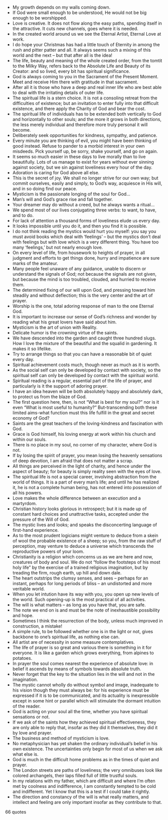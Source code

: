  - My growth depends on my walls coming down.
 - If God were small enough to be understood, He would not be big enough to be worshipped.
 - Love is creative. It does not flow along the easy paths, spending itself in the attractive. It cuts new channels, goes where it is needed.
 - In the created world around us we see the Eternal Artist, Eternal Love at work.
 - I do hope your Christmas has had a little touch of Eternity in among the rush and pitter patter and all. It always seems such a mixing of this world and the next – but that after all is the idea!
 - The life, beauty and meaning of the whole created order, from the tomtit to the Milky Way, refers back to the Absolute Life and Beauty of its Creator: and so lived, every bit has spiritual significance.
 - God is always coming to you in the Sacrament of the Present Moment. Meet and receive Him there with gratitude in that sacrament.
 - After all it is those who have a deep and real inner life who are best able to deal with the irritating details of outer life.
 - The spiritual life is a stern choice. It is not a consoling retreat from the difficulties of existence; but an invitation to enter fully into that difficult existence, and there apply the Charity of God and bear the cost.
 - The spiritual life of individuals has to be extended both vertically to God and horizontally to other souls; and the more it grows in both directions, the less merely individual and therefore more truly personal it will become.
 - Deliberately seek opportunities for kindness, sympathy, and patience.
 - Every minute you are thinking of evil, you might have been thinking of good instead. Refuse to pander to a morbid interest in your own misdeeds. Pick yourself up, be sorry, shake yourself, and go on again.
 - It seems so much easier in these days to live morally than to live beautifully. Lots of us manage to exist for years without ever sinning against society, but we sin against loveliness every hour of the day.
 - Adoration is caring for God above all else.
 - This is the secret of joy. We shall no longer strive for our own way; but commit ourselves, easily and simply, to God’s way, acquiesce in His will, and in so doing find our peace.
 - Mysticism is the passionate longing of the soul for God...
 - Man’s will and God’s grace rise and fall together.
 - Your dreamer may do without a creed, but he always wants a ritual...
 - We spend most of our lives conjugating three verbs: to want, to have, and to do.
 - For lack of attention a thousand forms of loveliness elude us every day.
 - It looks impossible until you do it, and then you find it is possible.
 - I do not think reading the mystics would hurt you myself: you say you must avoid books which deal with ‘feelings’ – but the mystics don’t deal with feelings but with love which is a very different thing. You have too many ‘feelings,’ but not nearly enough love.
 - On every level of life, from housework to heights of prayer, in all judgment and efforts to get things done, hurry and impatience are sure marks of the amateur.
 - Many people feel unaware of any guidance, unable to discern or understand the signals of God; not because the signals are not given, but because the mind is too troubled, clouded, and hurried to receive them.
 - The determined fixing of our will upon God, and pressing toward him steadily and without deflection; this is the very center and the art of prayer.
 - Worship is the one, total adoring response of man to the one Eternal God.
 - It is important to increase our sense of God’s richness and wonder by reading what his great lovers have said about him.
 - Mysticism is the art of union with Reality.
 - Delicate humor is the crowning virtue of the saints.
 - We have descended into the garden and caught three hundred slugs. How I love the mixture of the beautiful and the squalid in gardening. It makes it so lifelike.
 - Try to arrange things so that you can have a reasonable bit of quiet every day.
 - Spiritual achievement costs much, though never as much as it is worth.
 - As the social self can only be developed by contact with society, so the spiritual self can only be developed by contact with the spiritual world.
 - Spiritual reading is a regular, essential part of the life of prayer, and particularly is it the support of adoring prayer.
 - I have an idea heaven will be both absolutely happy and absolutely dark, to protect us from the blaze of God.
 - The first question here, then, is not “What is best for my soul?” nor is it even “What is most useful to humanity?” But-transcending both these limited aims-what function must this life fulfill in the great and secret economy of God?
 - Saints are the great teachers of the loving-kindness and fascination with God.
 - Grace is God himself, his loving energy at work within his church and within our souls.
 - There is no place in my soul, no corner of my character, where God is not.
 - If by losing the spirit of prayer, you mean losing the heavenly sensations of deep devotion, I am afraid that does not matter a scrap.
 - All things are perceived in the light of charity, and hence under the aspect of beauty; for beauty is simply reality seen with the eyes of love.
 - The spiritual life is not a special career, involving abstraction from the world of things. It is a part of every man’s life; and until he has realized it, he is not a complete human being, has not entered into possession of all his powers.
 - Love makes the whole difference between an execution and a martyrdom.
 - Christian history looks glorious in retrospect; but it is made up of constant hard choices and unattractive tasks, accepted under the pressure of the Will of God.
 - The mystic lives and looks; and speaks the disconcerting language of first-hand experience.
 - As to the most prudent logicians might venture to deduce from a skein of wool the probable existence of a sheep; so you, from the raw stuff of perception, may venture to deduce a universe which transcends the reproductive powers of your loom.
 - Christianity is a religion which concerns us as we are here and now, creatures of body and soul. We do not “follow the footsteps of his most holy life” by the exercise of a trained religious imagination, but by treading the firm, rough earth, up hill and down dale.
 - The heart outstrips the clumsy senses, and sees – perhaps for an instant, perhaps for long periods of bliss – an undistorted and more veritable world.
 - When you let intution have its way with you, you open up new levels of the world. Such opening-up is the most practical of all activities.
 - The will is what matters – as long as you have that, you are safe.
 - The note we end on is and must be the note of inexhaustible possibility and hope.
 - Sometimes I think the resurrection of the body, unless much improved in construction, a mistake!
 - A simple rule, to be followed whether one is in the light or not, gives backbone to one’s spiritual life, as nothing else can.
 - All artist are of necessity in some measure contemplatives.
 - The life of prayer is so great and various there is something in it for everyone. It is like a garden which grows everything, from alpines to potatoes.
 - In prayer the soul comes nearest the experience of absolute love: in belief it ascends by means of symbols towards absolute truth.
 - Never forget that the key to the situation lies in the will and not in the imagination.
 - The mystic cannot wholly do without symbol and image, inadequate to his vision though they must always be: for his experience must be expressed if it is to be communicated, and its actuality is inexpressible except in some hint or parallel which will stimulate the dormant intuition of the reader.
 - God is acting on your soul all the time, whether you have spiritual sensations or not.
 - If we ask of the saints how they achieved spiritual effectiveness, they are only able to reply that, insofar as they did it themselves, they did it by love and prayer.
 - The business and method of mysticism is love.
 - No metaphysician has yet shaken the ordinary individual’s belief in his own existence. The uncertainties only begin for most of us when we ask what else is.
 - God is much in the difficult home problems as in the times of quiet and prayer.
 - The London streets are paths of loveliness; the very omnibuses look like colored archangels, their laps filled full of little trustful souls.
 - In my relations with my father, which are difficult and where I’m often met by coolness and indifference, I am constantly tempted to be cold and indifferent. Yet I know that this is a test if I could take it rightly.
 - The direction and constancy of the will is what really matters, and intellect and feeling are only important insofar as they contribute to that.

66 quotes